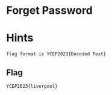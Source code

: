 # Forget Password

# Hints 

    flag format is YCEP2023{Decoded Text}



## Flag

```
YCEP2023{liverpool}
```